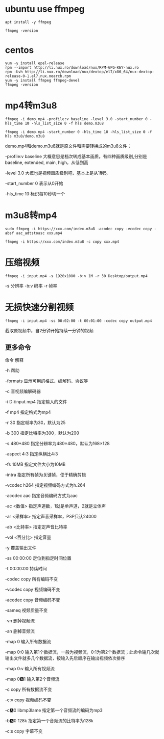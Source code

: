# ubuntu use ffmpeg

```
apt install -y ffmpeg
```

```
ffmpeg -version
```

# centos

```
yum -y install epel-release
rpm --import http://li.nux.ro/download/nux/RPM-GPG-KEY-nux.ro
rpm -Uvh http://li.nux.ro/download/nux/dextop/el7/x86_64/nux-dextop-release-0-1.el7.nux.noarch.rpm
yum -y install ffmpeg ffmpeg-devel
ffmpeg -version
```

# mp4转m3u8

```
ffmpeg -i demo.mp4 -profile:v baseline -level 3.0 -start_number 0 -hls_time 10 -hls_list_size 0 -f hls demo.m3u8
```
```
ffmpeg -i demo.mp4 -start_number 0 -hls_time 10 -hls_list_size 0 -f hls m3u8/demo.m3u8
```

demo.mp4和demo.m3u8就是原文件和需要转换成的m3u8文件；

-profile:v baseline 大概意思是档次转成基本画质，有四种画质级别,分别是baseline, extended, main, high，从低到高

-level 3.0 大概也是视频画质级别吧，基本上是从1到5,

-start_number 0 表示从0开始

-hls_time 10 标识每10秒切一个


# m3u8转mp4

```
sudo ffmpeg -i https://xxx.com/index.m3u8 -acodec copy -vcodec copy -absf aac_adtstoasc xxx.mp4
```
```
ffmpeg -i https://xxx.com/index.m3u8 -c copy xxx.mp4
```

# 压缩视频
```
ffmpeg -i input.mp4 -s 1920x1080 -b:v 1M -r 30 Desktop/output.mp4
```
-s 分辨率
-b:v 码率
-r 帧率

# 无损快速分割视频
```
ffmpeg -i input.mp4 -ss 00:02:00 -t 00:01:00 -codec copy output.mp4
```
截取原视频中，自2分钟开始持续一分钟的视频

## 更多命令

命令	解释

-h	帮助

-formats	显示可用的格式、编解码、协议等

-c	音视频编解码器

-i D:\input.mp4	指定输入的文件

-f mp4	指定格式为mp4

-r 30	指定帧率为30，默认为25

-b 300	指定比特率为300，默认为200

-s 480*480	指定分辨率为480×480，默认为168×128

-aspect 4:3	指定纵横比4:3

-fs 10MB	指定文件大小为10MB

-intra	指定所有帧为关键帧，便于精确剪辑

-vcodec h264	指定视频编码方式为h.264

-acodec aac	指定音频编码方式为aac

-ac <数值>	指定声道数，1就是单声道，2就是立体声

-ar <采样率>	指定声音采样率，PSP只认24000

-ab <比特率>	指定定声音比特率

-vol <百分比>	指定音量

-y	覆盖输出文件

-ss 00:00:00	定位到指定时间位置

-t 00:00:00	持续时间

-codec copy	所有编码不变

-vcodec copy	视频编码不变

-acodec copy	音频编码不变

-sameq	视频质量不变

-vn	删掉视频流

-an	删掉音频流

-map 0	输入所有数据流

-map 0:0	输入第1个数据流，一般为视频流，0:1为第2个数据流；此命令输几次就输出文件就多几个数据流，按输入先后顺序在输出视频依次排序

-map 0:v	输入所有视频流

-map 0:a:1	输入第2个音频流

-c copy	所有数据流不变

-c:v copy	视频编码不变

-c:a:0 libmp3lame	指定第一个音频流的编码为mp3

-b:a:0 128k	指定第一个音频流的比特率为128k

-c:s copy	字幕不变
